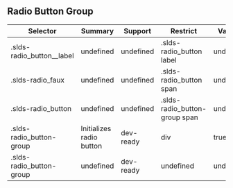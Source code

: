 

## Radio Button Group

| Selector | Summary | Support | Restrict | Variant |
|-------|-------|-------|-------|-------|
| .slds-radio_button__label | undefined | undefined | .slds-radio_button label | undefined |
| .slds-radio_faux | undefined | undefined | .slds-radio_button span | undefined |
| .slds-radio_button | undefined | undefined | .slds-radio_button-group span | undefined |
| .slds-radio_button-group | Initializes radio button | dev-ready | div | true |
| .slds-radio_button-group | undefined | dev-ready | undefined | undefined |